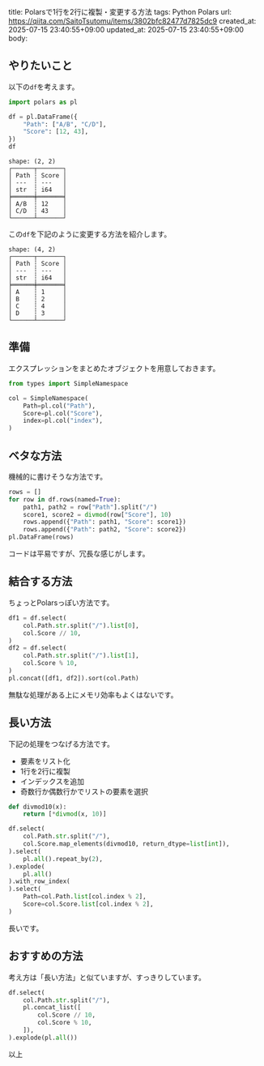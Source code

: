 title: Polarsで1行を2行に複製・変更する方法
tags: Python Polars
url: https://qiita.com/SaitoTsutomu/items/3802bfc82477d7825dc9
created_at: 2025-07-15 23:40:55+09:00
updated_at: 2025-07-15 23:40:55+09:00
body:

## やりたいこと

以下の`df`を考えます。

```python
import polars as pl

df = pl.DataFrame({
    "Path": ["A/B", "C/D"],
    "Score": [12, 43],
})
df
```

```
shape: (2, 2)
┌──────┬───────┐
│ Path ┆ Score │
│ ---  ┆ ---   │
│ str  ┆ i64   │
╞══════╪═══════╡
│ A/B  ┆ 12    │
│ C/D  ┆ 43    │
└──────┴───────┘
```

この`df`を下記のように変更する方法を紹介します。

```
shape: (4, 2)
┌──────┬───────┐
│ Path ┆ Score │
│ ---  ┆ ---   │
│ str  ┆ i64   │
╞══════╪═══════╡
│ A    ┆ 1     │
│ B    ┆ 2     │
│ C    ┆ 4     │
│ D    ┆ 3     │
└──────┴───────┘
```

## 準備

エクスプレッションをまとめたオブジェクトを用意しておきます。

```python
from types import SimpleNamespace

col = SimpleNamespace(
    Path=pl.col("Path"),
    Score=pl.col("Score"),
    index=pl.col("index"),
)
```

## ベタな方法

機械的に書けそうな方法です。

```python
rows = []
for row in df.rows(named=True):
    path1, path2 = row["Path"].split("/")
    score1, score2 = divmod(row["Score"], 10)
    rows.append({"Path": path1, "Score": score1})
    rows.append({"Path": path2, "Score": score2})
pl.DataFrame(rows)
```

コードは平易ですが、冗長な感じがします。

## 結合する方法

ちょっとPolarsっぽい方法です。

```python
df1 = df.select(
    col.Path.str.split("/").list[0],
    col.Score // 10,
)
df2 = df.select(
    col.Path.str.split("/").list[1],
    col.Score % 10,
)
pl.concat([df1, df2]).sort(col.Path)
```

無駄な処理がある上にメモリ効率もよくはないです。

## 長い方法

下記の処理をつなげる方法です。

* 要素をリスト化
* 1行を2行に複製
* インデックスを追加
* 奇数行か偶数行かでリストの要素を選択

```python
def divmod10(x):
    return [*divmod(x, 10)]

df.select(
    col.Path.str.split("/"),
    col.Score.map_elements(divmod10, return_dtype=list[int]),
).select(
    pl.all().repeat_by(2),
).explode(
    pl.all()
).with_row_index(
).select(
    Path=col.Path.list[col.index % 2],
    Score=col.Score.list[col.index % 2],
)
```

長いです。

## おすすめの方法

考え方は「長い方法」と似ていますが、すっきりしています。

```python
df.select(
    col.Path.str.split("/"),
    pl.concat_list([
        col.Score // 10,
        col.Score % 10,
    ]),
).explode(pl.all())
```

以上

